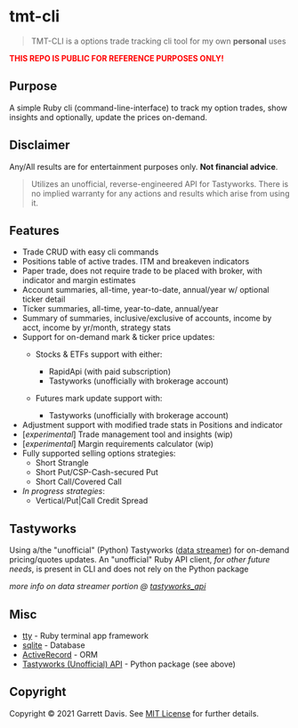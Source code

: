 # tmt-cli

> TMT-CLI is a options trade tracking cli tool for my own **personal** uses

**<span style="color:red">THIS REPO IS PUBLIC FOR REFERENCE PURPOSES ONLY!</span>**

## Purpose
A simple Ruby cli (command-line-interface) to track my option trades, show insights and optionally, update the prices on-demand.

## Disclaimer
Any/All results are for entertainment purposes only. **Not financial advice**.

> Utilizes an unofficial, reverse-engineered API for Tastyworks. There is no implied warranty for any actions and results which arise from using it.

## Features
* Trade CRUD with easy cli commands
* Positions table of active trades. ITM and breakeven indicators
* Paper trade, does not require trade to be placed with broker, with indicator and margin estimates
* Account summaries, all-time, year-to-date, annual/year w/ optional ticker detail
* Ticker summaries, all-time, year-to-date, annual/year
* Summary of summaries, inclusive/exclusive of accounts, income by acct, income by yr/month, strategy stats
* Support for on-demand mark & ticker price updates:
    * Stocks & ETFs support with either:
        * RapidApi (with paid subscription)
        * Tastyworks (unofficially with brokerage account)

    * Futures mark update support with:
        * Tastyworks (unofficially with brokerage account)
* Adjustment support with modified trade stats in Positions and indicator
* [_experimental_] Trade management tool and insights (wip)
* [_experimental_] Margin requirements calculator (wip)
* Fully supported selling options strategies:
    * Short Strangle
    * Short Put/CSP-Cash-secured Put
    * Short Call/Covered Call
* _In progress strategies_:
    * Vertical/Put|Call Credit Spread


## Tastyworks

Using a/the "unofficial" (Python) Tastyworks ([data streamer](https://github.com/boyan-soubachov/tastyworks_api)) for on-demand pricing/quotes updates. An "unofficial" Ruby API client, _for other future needs_, is present in CLI and does not rely on the Python package

_more info on data streamer portion @ [tastyworks_api](https://github.com/boyan-soubachov/tastyworks_api)_


## Misc
* [tty](https://ttytoolkit.org/) - Ruby terminal app framework
* [sqlite](https://www.sqlite.org/index.html) - Database
* [ActiveRecord](https://github.com/rails/rails/tree/main/activerecord) - ORM
* [Tastyworks (Unofficial) API](https://github.com/boyan-soubachov/tastyworks_api) - Python package (see above)


## Copyright

Copyright © 2021 Garrett Davis. See [MIT License](LICENSE.txt) for further details.
